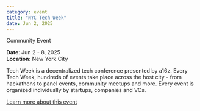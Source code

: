 ```yaml
---
category: event
title: "NYC Tech Week"
date: Jun 2, 2025
---
```

<span class="community-event">Community Event</span>

**Date**: Jun 2 - 8, 2025   
**Location**: New York City

Tech Week is a decentralized tech conference presented by a16z. Every Tech Week, hundreds of events take place across the host city - from hackathons to panel events, community meetups and more. Every event is organized individually by startups, companies and VCs.

[Learn more about this event](https://www.tech-week.com/)
